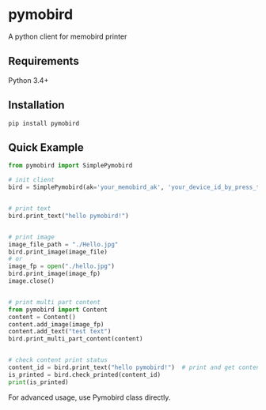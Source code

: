 # pymobird
A python client for memobird printer

## Requirements
Python 3.4+
## Installation

```
pip install pymobird
```


## Quick Example

```python
from pymobird import SimplePymobird

# init client
bird = SimplePymobird(ak='your_memobird_ak', 'your_device_id_by_press_twice')


# print text
bird.print_text("hello pymobird!")


# print image
image_file_path = "./Hello.jpg"
bird.print_image(image_file)
# or
image_fp = open("./hello.jpg")
bird.print_image(image_fp)
image.close()


# print multi part content
from pymobird import Content
content = Content()
content.add_image(image_fp)
content.add_text("test text")
bird.print_multi_part_content(content)


# check content print status
content_id = bird.print_text("hello pymobird!")  # print and get content_id
is_printed = bird.check_printed(content_id)  
print(is_printed)

```

For advanced usage, use Pymobird class directly. 
